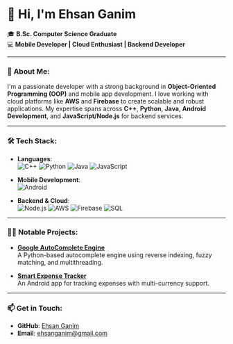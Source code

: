 # 👋 Hi, I'm **Ehsan Ganim** 

🎓 **B.Sc. Computer Science Graduate**  
💻 **Mobile Developer | Cloud Enthusiast | Backend Developer**  

---

### 🚀 **About Me:**
I'm a passionate developer with a strong background in **Object-Oriented Programming (OOP)** and mobile app development. I love working with cloud platforms like **AWS** and **Firebase** to create scalable and robust applications. My expertise spans across **C++**, **Python**, **Java**, **Android Development**, and **JavaScript/Node.js** for backend services.

---

### 🛠️ **Tech Stack:**

- **Languages**:  
  ![C++](https://img.shields.io/badge/-C++-00599C?logo=c%2B%2B&logoColor=white) 
  ![Python](https://img.shields.io/badge/-Python-3776AB?logo=python&logoColor=white) 
  ![Java](https://img.shields.io/badge/-Java-007396?logo=java&logoColor=white)
  ![JavaScript](https://img.shields.io/badge/-JavaScript-F7DF1E?logo=javascript&logoColor=black)

- **Mobile Development**:  
  ![Android](https://img.shields.io/badge/-Android-3DDC84?logo=android&logoColor=white)

- **Backend & Cloud**:  
  ![Node.js](https://img.shields.io/badge/-Node.js-339933?logo=node.js&logoColor=white) 
  ![AWS](https://img.shields.io/badge/-AWS-232F3E?logo=amazon-aws&logoColor=white)
  ![Firebase](https://img.shields.io/badge/-Firebase-FFCA28?logo=firebase&logoColor=black)
  ![SQL](https://img.shields.io/badge/-SQL-4479A1?logo=mysql&logoColor=white)

---

### 🧑‍💻 **Notable Projects**:

- **[Google AutoComplete Engine](https://github.com/Ehsanganem/GoogleAutoComplete)**  
  A Python-based autocomplete engine using reverse indexing, fuzzy matching, and multithreading.

- **[Smart Expense Tracker](https://github.com/Ehsanganem/SmartExpenseTracker)**  
  An Android app for tracking expenses with multi-currency support.

---

### 📫 **Get in Touch**:
- **GitHub**: [Ehsan Ganim](https://github.com/Ehsanganem)
- **Email**: ehsanganim@gmail.com
